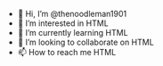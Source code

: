 - 👋 Hi, I’m @thenoodleman1901
- 👀 I’m interested in HTML
- 🌱 I’m currently learning HTML
- 💞️ I’m looking to collaborate on HTML
- 📫 How to reach me HTML

<!---
thenoodleman1901/thenoodleman1901 is a ✨ special ✨ repository because its `README.md` (this file) appears on your GitHub profile.
You can click the Preview link to take a look at your changes.
--->
